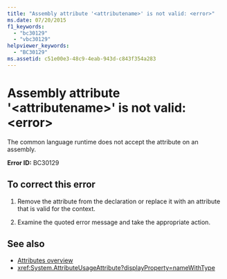 ```yaml
---
title: "Assembly attribute '<attributename>' is not valid: <error>"
ms.date: 07/20/2015
f1_keywords: 
  - "bc30129"
  - "vbc30129"
helpviewer_keywords: 
  - "BC30129"
ms.assetid: c51e00e3-48c9-4eab-943d-c843f354a283
---
```

# Assembly attribute '\<attributename>' is not valid: \<error>
The common language runtime does not accept the attribute on an assembly.

**Error ID:** BC30129

## To correct this error

1. Remove the attribute from the declaration or replace it with an attribute that is valid for the context.

2. Examine the quoted error message and take the appropriate action.

## See also

- [Attributes overview](../programming-guide/concepts/attributes/index.md)
- <xref:System.AttributeUsageAttribute?displayProperty=nameWithType>
